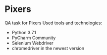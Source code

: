 # Pixers
QA task for Pixers
Used tools and technologies:
- Python 3.7.1
- PyCharm Community
- Selenium Webdriver
- chromedriver in the newest version
